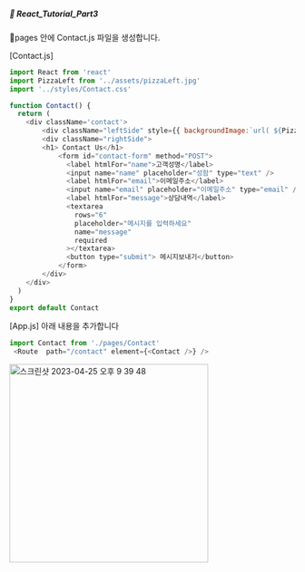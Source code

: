 ##### :cactus: React_Tutorial_Part3

:file_folder:pages 안에 Contact.js 파일을 생성합니다.  

[Contact.js]
```js
import React from 'react'
import PizzaLeft from '../assets/pizzaLeft.jpg'
import '../styles/Contact.css'

function Contact() {
  return (
    <div className='contact'>
        <div className="leftSide" style={{ backgroundImage:`url( ${PizzaLeft})`}}> </div>
        <div className="rightSide">
        <h1> Contact Us</h1>
            <form id="contact-form" method="POST">
              <label htmlFor="name">고객성명</label>
              <input name="name" placeholder="성함" type="text" />
              <label htmlFor="email">이메일주소</label>
              <input name="email" placeholder="이메일주소" type="email" />
              <label htmlFor="message">상담내역</label>
              <textarea
                rows="6"
                placeholder="메시지를 입력하세요"
                name="message"
                required
              ></textarea>
              <button type="submit"> 메시지보내기</button>
            </form>
        </div>
    </div>
  )
}
export default Contact
```    
[App.js] 아래 내용을 추가합니다 
```js
import Contact from './pages/Contact'
 <Route  path="/contact" element={<Contact />} />
```

<img width="350" alt="스크린샷 2023-04-25 오후 9 39 48" src="https://user-images.githubusercontent.com/48478079/234278729-bd1327dc-10d6-4961-a575-d10209bbda9f.png">


